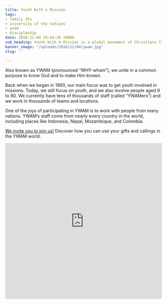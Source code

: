 ```yaml
---
title: Youth With a Mission
tags:
- family dts
- university of the nations
- ywam
- discipleship
date: 2018-11-04 19:44:29 +0000
sub_heading: Youth With A Mission is a global movement of Christians from many cultures, age groups, and Christian traditions, dedicated to serving Jesus throughout the world. 
banner_image: "/uploads/2018/11/04/ywam.jpg"
slug: ''

---
```

Also known as YWAM (pronounced “WHY-wham”), we unite in a common purpose to know God and to make Him known.

Back when we began in 1960, our main focus was to get youth involved in missions. Today, we still focus on youth, and we also involve people aged 9 to 90. We currently have tens of thousands of staff (called “YWAMers”) and we work in thousands of teams and locations.

One of the joys of participating in YWAM is to work with people from many nations. YWAM’s staff come from nearly every country in the world, including places like Indonesia, Nepal, Mozambique, and Colombia.

[We invite you to join us!](https://www.ywam.org) Discover how you can use your gifts and callings in the YWAM world.

<iframe width="100%" height="500px" src="https://www.youtube.com/embed/PcAWtVsjOGA" frameborder="0" allow="accelerometer; autoplay; encrypted-media; gyroscope; picture-in-picture" allowfullscreen></iframe>